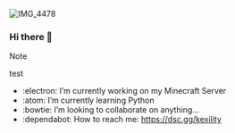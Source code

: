 ![IMG_4478](https://github.com/kexility/kexility/assets/102562108/17db5e5d-c38e-44e5-aff2-bf3a24e155c1)

### Hi there 👋

> [!NOTE] 
> test

- :electron: I’m currently working on my Minecraft Server
- :atom: I’m currently learning Python
- :bowtie: I’m looking to collaborate on anything...
- :dependabot: How to reach me: https://dsc.gg/kexility
